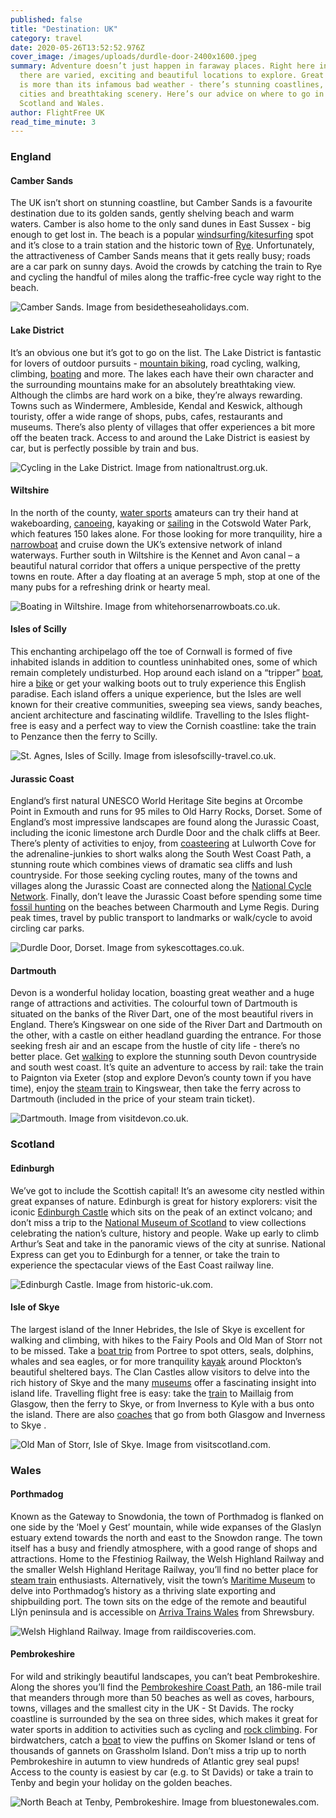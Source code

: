 ```yaml
---
published: false
title: "Destination: UK"
category: travel
date: 2020-05-26T13:52:52.976Z
cover_image: /images/uploads/durdle-door-2400x1600.jpeg
summary: Adventure doesn’t just happen in faraway places. Right here in the UK,
  there are varied, exciting and beautiful locations to explore. Great Britain
  is more than its infamous bad weather - there’s stunning coastlines, vibrant
  cities and breathtaking scenery. Here’s our advice on where to go in England,
  Scotland and Wales.
author: FlightFree UK
read_time_minute: 3
---
```

### England

#### Camber Sands

The UK isn’t short on stunning coastline, but Camber Sands is a favourite destination due to its golden sands, gently shelving beach and warm waters. Camber is also home to the only sand dunes in East Sussex - big enough to get lost in. The beach is a popular [windsurfing/kitesurfing](https://ryewatersports.co.uk/) spot and it’s close to a train station and the historic town of [Rye](https://www.timeout.com/rye/things-to-do/a-perfect-day-in-rye). Unfortunately, the attractiveness of Camber Sands means that it gets really busy; roads are a car park on sunny days. Avoid the crowds by catching the train to Rye and cycling the handful of miles along the traffic-free cycle way right to the beach.

![](/images/uploads/camber-sands-high-tide.jpg "Camber Sands. Image from besidetheseaholidays.com.")

#### Lake District

It’s an obvious one but it’s got to go on the list. The Lake District is fantastic for lovers of outdoor pursuits - [mountain biking](https://www.pure-leisure.co.uk/10-best-mountain-biking-routes-lake-district/), road cycling, walking, climbing, [boating](https://www.lakedistrict.gov.uk/visiting/things-to-do/water) and more. The lakes each have their own character and the surrounding mountains make for an absolutely breathtaking view. Although the climbs are hard work on a bike, they’re always rewarding. Towns such as Windermere, Ambleside, Kendal and Keswick, although touristy, offer a wide range of shops, pubs, cafes, restaurants and museums. There’s also plenty of villages that offer experiences a bit more off the beaten track. Access to and around the Lake District is easiest by car, but is perfectly possible by train and bus.

![](/images/uploads/cycling.jpg "Cycling in the Lake District. Image from nationaltrust.org.uk.")

#### Wiltshire

In the north of the county, [water sports](https://www.visitwiltshire.co.uk/things-to-do/activities/water-fun) amateurs can try their hand at wakeboarding, [canoeing](https://www.waterpark.org/things-to-do/watersports/canoeingkayaking/), kayaking or [sailing](https://www.waterpark.org/things-to-do/watersports/sailing/) in the Cotswold Water Park, which features 150 lakes alone. For those looking for more tranquility, hire a [narrowboat](http://www.wiltshire-narrowboats.co.uk/) and cruise down the UK’s extensive network of inland waterways. Further south in Wiltshire is the Kennet and Avon canal – a beautiful natural corridor that offers a unique perspective of the pretty towns en route. After a day floating at an average 5 mph, stop at one of the many pubs for a refreshing drink or hearty meal.

![](/images/uploads/od4a3534.jpg "Boating in Wiltshire. Image from whitehorsenarrowboats.co.uk.")

#### Isles of Scilly

This enchanting archipelago off the toe of Cornwall is formed of five inhabited islands in addition to countless uninhabited ones, some of which remain completely undisturbed. Hop around each island on a “tripper” [boat](https://www.visitislesofscilly.com/explore/island-hopping), hire a [bike](https://www.stmarysbikehire.co.uk/) or get your walking boots out to truly experience this English paradise. Each island offers a unique experience, but the Isles are well known for their creative communities, sweeping sea views, sandy beaches, ancient architecture and fascinating wildlife. Travelling to the Isles flight-free is easy and a perfect way to view the Cornish coastline: take the train to Penzance then the ferry to Scilly.

![](/images/uploads/spring-aerial-view-of-st-agnes-isles-of-scilly.jpg "St. Agnes, Isles of Scilly. Image from islesofscilly-travel.co.uk.")

#### Jurassic Coast

England’s first natural UNESCO World Heritage Site begins at Orcombe Point in Exmouth and runs for 95 miles to Old Harry Rocks, Dorset. Some of England’s most impressive landscapes are found along the Jurassic Coast, including the iconic limestone arch Durdle Door and the chalk cliffs at Beer. There’s plenty of activities to enjoy, from [coasteering](http://www.lulworthoutdoors.com/activities/coasteering/) at Lulworth Cove for the adrenaline-junkies to short walks along the South West Coast Path, a stunning route which combines views of dramatic sea cliffs and lush countryside. For those seeking cycling routes, many of the towns and villages along the Jurassic Coast are connected along the [National Cycle Network](https://www.sustrans.org.uk/find-a-route-on-the-national-cycle-network). Finally, don’t leave the Jurassic Coast before spending some time [fossil hunting](https://jurassiccoast.org/visit/fossil-collecting/) on the beaches between Charmouth and Lyme Regis. During peak times, travel by public transport to landmarks or walk/cycle to avoid circling car parks.

![](/images/uploads/durdle-door-2400x1600.jpeg "Durdle Door, Dorset. Image from sykescottages.co.uk.")

#### Dartmouth

Devon is a wonderful holiday location, boasting great weather and a huge range of attractions and activities. The colourful town of Dartmouth is situated on the banks of the River Dart, one of the most beautiful rivers in England. There’s Kingswear on one side of the River Dart and Dartmouth on the other, with a castle on either headland guarding the entrance. For those seeking fresh air and an escape from the hustle of city life - there’s no better place. Get [walking](https://www.discoverdartmouth.com/blog/2017/8/11/walks-in-dartmouth-a2489) to explore the stunning south Devon countryside and south west coast. It’s quite an adventure to access by rail: take the train to Paignton via Exeter (stop and explore Devon’s county town if you have time), enjoy the [steam train](https://www.dartmouthrailriver.co.uk/) to Kingswear, then take the ferry across to Dartmouth (included in the price of your steam train ticket).

![](/images/uploads/download.jpeg "Dartmouth. Image from visitdevon.co.uk.")

### Scotland

#### Edinburgh

We’ve got to include the Scottish capital! It’s an awesome city nestled within great expanses of nature. Edinburgh is great for history explorers: visit the iconic [Edinburgh Castle](https://www.visitscotland.com/info/see-do/edinburgh-castle-p245821) which sits on the peak of an extinct volcano; and don’t miss a trip to the [National Museum of Scotland](https://www.visitscotland.com/info/see-do/national-museum-of-scotland-p246591) to view collections celebrating the nation’s culture, history and people. Wake up early to climb Arthur’s Seat and take in the panoramic views of the city at sunrise. National Express can get you to Edinburgh for a tenner, or take the train to experience the spectacular views of the East Coast railway line.

![](/images/uploads/edinburgh_castle.jpg "Edinburgh Castle. Image from historic-uk.com.")

#### Isle of Skye

The largest island of the Inner Hebrides, the Isle of Skye is excellent for walking and climbing, with hikes to the Fairy Pools and Old Man of Storr not to be missed. Take a [boat trip](https://www.isleofskye.com/activities/boat-trips) from Portree to spot otters, seals, dolphins, whales and sea eagles, or for more tranquility [kayak](https://www.seakayakplockton.co.uk/) around Plockton’s beautiful sheltered bays. The Clan Castles allow visitors to delve into the rich history of Skye and the many [museums](http://www.skyemuseum.co.uk/) offer a fascinating insight into island life. Travelling flight free is easy: take the [train](https://www.scotrail.co.uk/) to Maillaig from Glasgow, then the ferry to Skye, or from Inverness to Kyle with a bus onto the island. There are also [coaches](https://www.citylink.co.uk/) that go from both Glasgow and Inverness to Skye .

![](/images/uploads/visitscotland_33972782806-min_1007785955.jpg "Old Man of Storr, Isle of Skye. Image from visitscotland.com.")

### Wales

#### Porthmadog

Known as the Gateway to Snowdonia, the town of Porthmadog is flanked on one side by the ‘Moel y Gest’ mountain, while wide expanses of the Glaslyn estuary extend towards the north and east to the Snowdon range. The town itself has a busy and friendly atmosphere, with a good range of shops and attractions. Home to the Ffestiniog Railway, the Welsh Highland Railway and the smaller Welsh Highland Heritage Railway, you’ll find no better place for [steam train](https://www.festrail.co.uk/) enthusiasts. Alternatively, visit the town’s [Maritime Museum](https://porthmadog.wales/the-porthmadog-maritime-museum/) to delve into Porthmadog’s history as a thriving slate exporting and shipbuilding port. The town sits on the edge of the remote and beautiful Llŷn peninsula and is accessible on [Arriva Trains Wales](http://www.arrivatrainswales.co.uk/) from Shrewsbury.

![](/images/uploads/welsh-highland-railway-caernarfon.jpg "Welsh Highland Railway. Image from raildiscoveries.com.")

#### Pembrokeshire

For wild and strikingly beautiful landscapes, you can’t beat Pembrokeshire. Along the shores you’ll find the [Pembrokeshire Coast Path](https://www.visitpembrokeshire.com/explore-pembrokeshire/coast-path), an 186-mile trail that meanders through more than 50 beaches as well as coves, harbours, towns, villages and the smallest city in the UK - St Davids. The rocky coastline is surrounded by the sea on three sides, which makes it great for water sports in addition to activities such as cycling and [rock climbing](https://www.visitpembrokeshire.com/activities-adventure/rock-climbing). For birdwatchers, catch a [boat](http://www.pembrokeshire-islands.co.uk/boat-trips/) to view the puffins on Skomer Island or tens of thousands of gannets on Grassholm Island. Don’t miss a trip up to north Pembrokeshire in autumn to view hundreds of Atlantic grey seal pups! Access to the county is easiest by car (e.g. to St Davids) or take a train to Tenby and begin your holiday on the golden beaches.

![](/images/uploads/tenby.jpg "North Beach at Tenby, Pembrokeshire. Image from bluestonewales.com.")